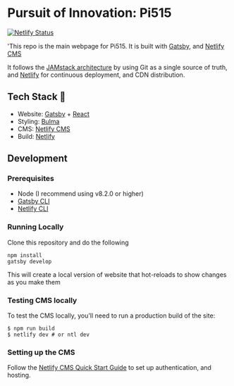 # Pursuit of Innovation: Pi515

[![Netlify Status](https://api.netlify.com/api/v1/badges/b654c94e-08a6-4b79-b443-7837581b1d8d/deploy-status)](https://app.netlify.com/sites/gatsby-starter-netlify-cms-ci/deploys)


'This repo is the main webpage for Pi515. It is built with [Gatsby](https://www.gatsbyjs.org/), and [Netlify CMS](https://www.netlifycms.org)

It follows the [JAMstack architecture](https://jamstack.org) by using Git as a single source of truth, and [Netlify](https://www.netlify.com) for continuous deployment, and CDN distribution.


## Tech Stack 🥞
- Website: [Gatsby](https://www.gatsbyjs.org/) + [React](https://reactjs.org/)
- Styling: [Bulma](https://bulma.io/)
- CMS: [Netlify CMS](https://www.netlifycms.org)
- Build: [Netlify](http://netlify.com/)

## Development
### Prerequisites

- Node (I recommend using v8.2.0 or higher)
- [Gatsby CLI](https://www.gatsbyjs.org/docs/)
- [Netlify CLI](https://github.com/netlify/cli)

### Running Locally

Clone this repository and do the following
```
npm install
gatsby develop
```

This will create a local version of website that hot-reloads to show changes as you make them

### Testing CMS locally
To test the CMS locally, you'll need to run a production build of the site:

```
$ npm run build
$ netlify dev # or ntl dev
```

### Setting up the CMS

Follow the [Netlify CMS Quick Start Guide](https://www.netlifycms.org/docs/quick-start/#authentication) to set up authentication, and hosting.
